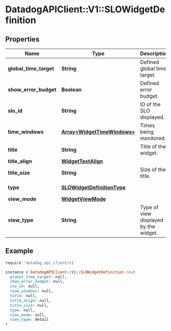 # DatadogAPIClient::V1::SLOWidgetDefinition

## Properties

| Name | Type | Description | Notes |
| ---- | ---- | ----------- | ----- |
| **global_time_target** | **String** | Defined global time target. | [optional] |
| **show_error_budget** | **Boolean** | Defined error budget. | [optional] |
| **slo_id** | **String** | ID of the SLO displayed. | [optional] |
| **time_windows** | [**Array&lt;WidgetTimeWindows&gt;**](WidgetTimeWindows.md) | Times being monitored. | [optional] |
| **title** | **String** | Title of the widget. | [optional] |
| **title_align** | [**WidgetTextAlign**](WidgetTextAlign.md) |  | [optional] |
| **title_size** | **String** | Size of the title. | [optional] |
| **type** | [**SLOWidgetDefinitionType**](SLOWidgetDefinitionType.md) |  | [default to &#39;slo&#39;] |
| **view_mode** | [**WidgetViewMode**](WidgetViewMode.md) |  | [optional] |
| **view_type** | **String** | Type of view displayed by the widget. | [default to &#39;detail&#39;] |

## Example

```ruby
require 'datadog_api_client/v1'

instance = DatadogAPIClient::V1::SLOWidgetDefinition.new(
  global_time_target: null,
  show_error_budget: null,
  slo_id: null,
  time_windows: null,
  title: null,
  title_align: null,
  title_size: null,
  type: null,
  view_mode: null,
  view_type: detail
)
```

